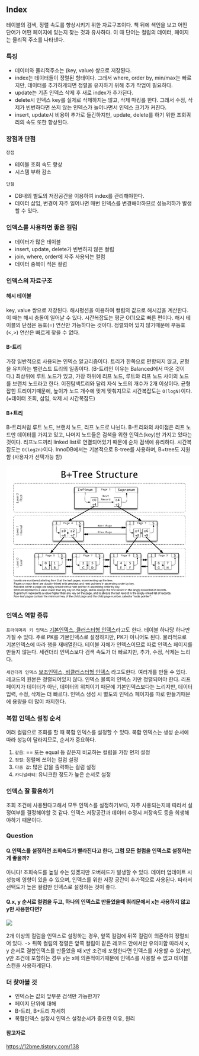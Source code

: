 ## Index

테이블의 검색, 정렬 속도를 향상시키기 위한 자료구조이다.
책 뒤에 색인을 보고 어떤 단어가 어떤 페이지에 있는지 찾는 것과 유사하다. 이 때 단어는 컬럼의 데이터, 페이지는 물리적 주소를 나타낸다.

### 특징

- 데이터와 물리적주소는 (key, value) 쌍으로 저장된다.
- index는 데이터들이 정렬된 형태이다. 그래서 where, order by, min/max는 빠르지만, 데이터를 추가하게되면 정렬을 유지하기 위해 추가 작업이 필요하다.
- update는 기존 인덱스 삭제 후 새로 index가 추가된다.
- delete시 인덱스 key를 실제로 삭제하지는 않고, 삭제 마킹를 한다. 그래서 수정, 삭제가 빈번하다면 쓰지 않는 인덱스가 늘어나면서 인덱스 크기가 커진다.
- insert, update시 비용이 추가로 들긴하지만, update, delete를 하기 위한 조회쿼리의 속도 또한 향상된다.

### 장점과 단점

`장점`

- 테이블 조회 속도 향상
- 시스템 부하 감소

`단점`

- DB내의 별도의 저장공간을 이용하여 index를 관리해야한다.
- 데이터 삽입, 변경이 자주 일어나면 매번 인덱스를 변경해야하므로 성능저하가 발생할 수 있다.

### 인덱스를 사용하면 좋은 컬럼

- 데이터가 많은 테이블
- insert, update, delete가 빈번하지 않은 컬럼
- join, where, order에 자주 사용되는 컬럼
- 데이터 중복이 적은 컬럼

### 인덱스의 자료구조

#### 해시 테이블

key, value 쌍으로 저장된다.
해시펑션을 이용하여 컬럼의 값으로 해시값을 계산한다.
이 때는 해시 충돌이 일어날 수 있다.
시간복잡도는 평균 O(1)으로 빠른 편이다.
해시 테이블의 단점은 등호(=) 연산만 가능하다는 것이다. 정렬되어 있지 않기때문에 부등호(<,>) 연산은 빠르게 찾을 수 없다.

#### B-트리

가장 일반적으로 사용되는 인덱스 알고리즘이다.
트리가 한쪽으로 편향되지 않고, 균형을 유지하는 밸런스드 트리의 일종이다. (B-트리인 이유는 Balanced에서 따온 것이다.)
최상위에 루트 노드가 있고, 가장 하위에 리프 노드, 루트와 리프 노드 사이의 노드를 브랜치 노드라고 한다.
이진탐색트리와 달리 자식 노드의 개수가 2개 이상이다.
균형잡힌 트리이기때문에, 높이가 노드 개수에 맞게 맞춰지므로 시간복잡도는 `O(logN)`이다. (=데이터 조회, 삽입, 삭제 시 시간복잡도)

#### B+트리

B-트리처럼 루트 노드, 브랜치 노드, 리프 노드로 나뉜다.
B-트리와의 차이점은 리프 노드만 데이터를 가지고 있고, 나머지 노드들은 검색을 위한 인덱스(key)만 가지고 있다는 것이다.
리프노드끼리 linked list로 연결되어있기 때문에 순차 검색에 유리하다.
시간복잡도는 `O(log2n)`이다.
InnoDB에서는 기본적으로 B-tree를 사용하며, B+tree도 지원함 (사용자가 선택가능 함)

![InnoDB의 B+트리 인덱스 구조](./../../image/CS-database-index-b+tree.png)

### 인덱스 역할 종류

`프라이머리 키 인덱스`
<u>기본인덱스, 클러스터형 인덱스</u>라고도 한다.
테이블 하나당 하나만 가질 수 있다.
주로 PK를 기본인덱스로 설정하지만, PK가 아니어도 된다.
물리적으로 기본인덱스에 따라 행을 재배열한다.
테이블 자체가 인덱스이므로 따로 인덱스 페이지를 만들지 않는다.
세컨더리 인덱스보다 검색 속도가 더 빠르지만, 추가, 수정, 삭제는 느리다.

`세컨더리 인덱스`
<u>보조인덱스, 비클러스터형 인덱스</u> 라고도한다.
여러개를 만들 수 있다.
레코드의 원본은 정렬되어있지 않다. 인덱스 블록의 인덱스 키만 정렬되어야 한다.
리프 페이지가 데이터가 아닌, 데이터의 위치이기 때문에 기본인덱스보다는 느리지만, 데이터 입력, 수정, 삭제는 더 빠르다.
인덱스 생성 시 별도의 인덱스 페이지를 따로 만들기때문에 용량을 더 많이 차지한다.

### 복합 인덱스 설정 순서

여러 컬럼으로 조회를 할 때 복합 인덱스를 설정할 수 있다.
복합 인덱스는 생성 순서에 따라 성능이 달라지므로, 순서가 중요하다.

1. `같음`: == 또는 equal 등 같은지 비교하는 컬럼을 가장 먼저 설정
2. `정렬`: 정렬에 쓰이는 컬럼 설정
3. `다중 값`: 많은 값을 출력하는 컬럼 설정
4. `카디널리티`: 유니크한 정도가 높은 순서로 설정

### 인덱스 잘 활용하기

조회 조건에 사용된다고해서 모두 인덱스를 설정하기보다, 자주 사용되는지에 따라서 설정여부를 결정해야할 것 같다. 인덱스 저장공간과 데이터 수정시 저장속도 등을 희생해야하기 때문이다.

### Question

#### Q.인덱스를 설정하면 조회속도가 빨라진다고 한다, 그럼 모든 컬럼을 인덱스로 설정하는게 좋을까?

아니다! 조회속도를 높일 수는 있겠지만 오버헤드가 발생할 수 있다. 데이터 업데이트 시 성능에 영향이 있을 수 있으며, 인덱스를 위한 저장 공간이 추가적으로 사용된다.
따라서 선택도가 높은 컬럼만 인덱스로 설정하는 것이 좋다.

#### Q.x, y 순서로 컬럼을 두고, 하나의 인덱스로 만들었을때 쿼리문에서 x는 사용하지 않고 y만 사용한다면?

<img src="https://img1.daumcdn.net/thumb/R1280x0/?scode=mtistory2&fname=https%3A%2F%2Ft1.daumcdn.net%2Fcfile%2Ftistory%2F2708073D592E769F35">

2개 이상의 컬럼을 인덱스로 설정하는 경우, 앞쪽 컬럼에 뒤쪽 컬럼이 의존하여 정렬되어 있다.
-> 뒤쪽 컬럼의 정렬은 앞쪽 컬럼이 같은 레코드 안에서만 유의미함
따라서 x, y 순서로 결합인덱스를 만들었을 때 x만 조건에 포함한다면 인덱스를 사용할 수 있지만, y만 조건에 포함하는 경우 y는 x에 의존적이기때문에 인덱스를 사용할 수 없고 테이블스캔을 사용하게된다.

### 더 찾아볼 것

- 인덱스는 값의 앞부분 검색만 가능한가?
- 페이지 단위에 대해
- B-트리, B+트리 자세히
- 복합인덱스 설정시 인덱스 설정순서가 중요한 이유, 원리

#### 참고자료

https://12bme.tistory.com/138
